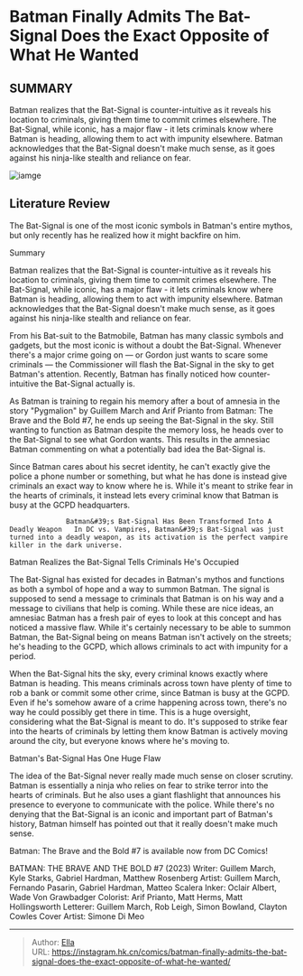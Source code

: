 # Batman Finally Admits The Bat-Signal Does the Exact Opposite of What He Wanted


## SUMMARY 



  Batman realizes that the Bat-Signal is counter-intuitive as it reveals his location to criminals, giving them time to commit crimes elsewhere.   The Bat-Signal, while iconic, has a major flaw - it lets criminals know where Batman is heading, allowing them to act with impunity elsewhere.   Batman acknowledges that the Bat-Signal doesn&#39;t make much sense, as it goes against his ninja-like stealth and reliance on fear.  

![iamge](https://static1.srcdn.com/wordpress/wp-content/uploads/2020/10/Movie-Michael-Keaton-Bruce-Wayne-Batsignal.jpg-Cropped.jpg)

## Literature Review

The Bat-Signal is one of the most iconic symbols in Batman&#39;s entire mythos, but only recently has he realized how it might backfire on him.





Summary

  Batman realizes that the Bat-Signal is counter-intuitive as it reveals his location to criminals, giving them time to commit crimes elsewhere.   The Bat-Signal, while iconic, has a major flaw - it lets criminals know where Batman is heading, allowing them to act with impunity elsewhere.   Batman acknowledges that the Bat-Signal doesn&#39;t make much sense, as it goes against his ninja-like stealth and reliance on fear.  







From his Bat-suit to the Batmobile, Batman has many classic symbols and gadgets, but the most iconic is without a doubt the Bat-Signal. Whenever there&#39;s a major crime going on — or Gordon just wants to scare some criminals — the Commissioner will flash the Bat-Signal in the sky to get Batman&#39;s attention. Recently, Batman has finally noticed how counter-intuitive the Bat-Signal actually is.

As Batman is training to regain his memory after a bout of amnesia in the story &#34;Pygmalion&#34; by Guillem March and Arif Prianto from Batman: The Brave and the Bold #7, he ends up seeing the Bat-Signal in the sky. Still wanting to function as Batman despite the memory loss, he heads over to the Bat-Signal to see what Gordon wants. This results in the amnesiac Batman commenting on what a potentially bad idea the Bat-Signal is.

          




Since Batman cares about his secret identity, he can&#39;t exactly give the police a phone number or something, but what he has done is instead give criminals an exact way to know where he is. While it&#39;s meant to strike fear in the hearts of criminals, it instead lets every criminal know that Batman is busy at the GCPD headquarters.

                  Batman&#39;s Bat-Signal Has Been Transformed Into A Deadly Weapon   In DC vs. Vampires, Batman&#39;s Bat-Signal was just turned into a deadly weapon, as its activation is the perfect vampire killer in the dark universe.   


 Batman Realizes the Bat-Signal Tells Criminals He&#39;s Occupied 


          

The Bat-Signal has existed for decades in Batman&#39;s mythos and functions as both a symbol of hope and a way to summon Batman. The signal is supposed to send a message to criminals that Batman is on his way and a message to civilians that help is coming. While these are nice ideas, an amnesiac Batman has a fresh pair of eyes to look at this concept and has noticed a massive flaw. While it&#39;s certainly necessary to be able to summon Batman, the Bat-Signal being on means Batman isn&#39;t actively on the streets; he&#39;s heading to the GCPD, which allows criminals to act with impunity for a period.




When the Bat-Signal hits the sky, every criminal knows exactly where Batman is heading. This means criminals across town have plenty of time to rob a bank or commit some other crime, since Batman is busy at the GCPD. Even if he&#39;s somehow aware of a crime happening across town, there&#39;s no way he could possibly get there in time. This is a huge oversight, considering what the Bat-Signal is meant to do. It&#39;s supposed to strike fear into the hearts of criminals by letting them know Batman is actively moving around the city, but everyone knows where he&#39;s moving to.



 Batman&#39;s Bat-Signal Has One Huge Flaw 
          

The idea of the Bat-Signal never really made much sense on closer scrutiny. Batman is essentially a ninja who relies on fear to strike terror into the hearts of criminals. But he also uses a giant flashlight that announces his presence to everyone to communicate with the police. While there&#39;s no denying that the Bat-Signal is an iconic and important part of Batman&#39;s history, Batman himself has pointed out that it really doesn&#39;t make much sense.






Batman: The Brave and the Bold #7 is available now from DC Comics!




 BATMAN: THE BRAVE AND THE BOLD #7 (2023)                  Writer: Guillem March, Kyle Starks, Gabriel Hardman, Matthew Rosenberg   Artist: Guillem March, Fernando Pasarin, Gabriel Hardman, Matteo Scalera   Inker: Oclair Albert, Wade Von Grawbadger   Colorist: Arif Prianto, Matt Herms, Matt Hollingsworth   Letterer: Guillem March, Rob Leigh, Simon Bowland, Clayton Cowles   Cover Artist: Simone Di Meo      




---

> Author: [Ella](https://instagram.hk.cn/)  
> URL: https://instagram.hk.cn/comics/batman-finally-admits-the-bat-signal-does-the-exact-opposite-of-what-he-wanted/  

